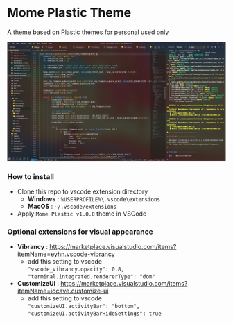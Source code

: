 # Mome Plastic Theme
A theme based on Plastic themes for personal used only

![alt text](https://github.com/MomePP/mome-plastic/blob/master/mome-plastic.screenshot.png?raw=true)

### How to install
- Clone this repo to vscode extension directory
  - **Windows** : `%USERPROFILE%\.vscode\extensions`
  - **MacOS** : `~/.vscode/extensions`
- Apply `Mome Plastic v1.0.0` theme in VSCode

### Optional extensions for visual appearance
- **Vibrancy** : https://marketplace.visualstudio.com/items?itemName=eyhn.vscode-vibrancy
  - add this setting to vscode<br>
    `"vscode_vibrancy.opacity": 0.8,` <br>`"terminal.integrated.rendererType": "dom"`
- **CustomizeUI** : https://marketplace.visualstudio.com/items?itemName=iocave.customize-ui
  - add this setting to vscode<br>
    `"customizeUI.activityBar": "bottom",` <br>`"customizeUI.activityBarHideSettings": true`
